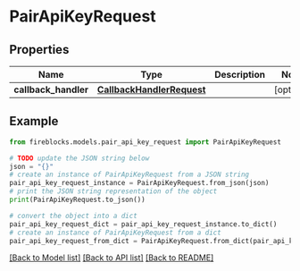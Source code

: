 # PairApiKeyRequest


## Properties

Name | Type | Description | Notes
------------ | ------------- | ------------- | -------------
**callback_handler** | [**CallbackHandlerRequest**](CallbackHandlerRequest.md) |  | [optional] 

## Example

```python
from fireblocks.models.pair_api_key_request import PairApiKeyRequest

# TODO update the JSON string below
json = "{}"
# create an instance of PairApiKeyRequest from a JSON string
pair_api_key_request_instance = PairApiKeyRequest.from_json(json)
# print the JSON string representation of the object
print(PairApiKeyRequest.to_json())

# convert the object into a dict
pair_api_key_request_dict = pair_api_key_request_instance.to_dict()
# create an instance of PairApiKeyRequest from a dict
pair_api_key_request_from_dict = PairApiKeyRequest.from_dict(pair_api_key_request_dict)
```
[[Back to Model list]](../README.md#documentation-for-models) [[Back to API list]](../README.md#documentation-for-api-endpoints) [[Back to README]](../README.md)


